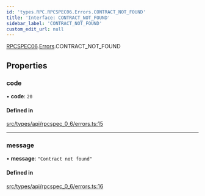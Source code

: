```yaml
---
id: 'types.RPC.RPCSPEC06.Errors.CONTRACT_NOT_FOUND'
title: 'Interface: CONTRACT_NOT_FOUND'
sidebar_label: 'CONTRACT_NOT_FOUND'
custom_edit_url: null
---
```


[RPCSPEC06](../namespaces/types.RPC.RPCSPEC06.md).[Errors](../namespaces/types.RPC.RPCSPEC06.Errors.md).CONTRACT_NOT_FOUND

## Properties

### code

• **code**: `20`

#### Defined in

[src/types/api/rpcspec_0_6/errors.ts:15](https://github.com/starknet-io/starknet.js/blob/v6.24.1/src/types/api/rpcspec_0_6/errors.ts#L15)

---

### message

• **message**: `"Contract not found"`

#### Defined in

[src/types/api/rpcspec_0_6/errors.ts:16](https://github.com/starknet-io/starknet.js/blob/v6.24.1/src/types/api/rpcspec_0_6/errors.ts#L16)
